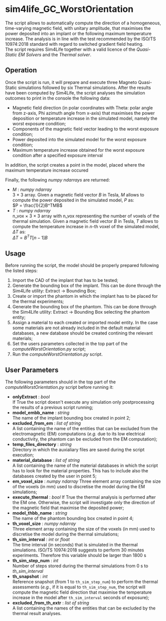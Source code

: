 # sim4life_GC_WorstOrientation

The script allows to automatically compute the direction of a homogeneous, time-varying magnetic field, with unitary amplitude, that maximises the power deposited into an implant or the following maximum temperature increase. The analysis is in line with the test recommended by the ISO/TS 10974:2018 standard with regard to switched gradient field heating.<br>
The script requires Sim4Life together with a valid licence of the *Quasi-Static EM Solvers* and the *Thermal solver*.

## Operation

Once the script is run, it will prepare and execute three Magneto Quasi-Static simulations followed by six Thermal simulations. After the results have been computed by Sim4Life, the script analyses the simulation outcomes to print in the console the following data:

* Magnetic field direction (in polar coordinates with Theta: polar angle from z-axis, Phi azimuth angle from x-axis) that maximises the power deposition or temperature increase in the simulated model, namely the worst exposure condition;
* Components of the magnetic field vector leading to the worst exposure condition;
* Power deposited into the simulated model for the worst exposure condition;
* Maximum temperature increase obtained for the worst exposure condition after a specified exposure interval

In addition, the script creates a point in the model, placed where the maximum temperature increase occured

Finally, the following *numpy ndarrays* are returned:
* $M$ : *numpy ndarray* <br>
3 $\times$ 3 array. Given a magnetic field vector $B$ in Tesla, $M$ allows to compute the power deposited in the simulated model, $P$ as: <br>
$P = \frac{1}{2}B^TMB$
* $T$ :  *numpy ndarray* <br>
n_vox $\times$ 3 $\times$ 3 array with n_vox representing the number of voxels of the thermal simulation. Given a magnetic field vector $B$ in Tesla, $T$ allows to compute the temperature increase in *n*-th voxel of the simulated model, $\Delta T$ as: <br>
$\Delta T = B^TT[n-1]B$

## Usage

Before running the script, the model should be properly prepared following the listed steps:

1. Import the CAD of the implant that has to be tested;
2. Generate the bounding box of the implant. This can be done through the Sim4Life utility: Extract -> Bounding Box;
3. Create or import the phantom in which the implant has to be placed for the thermal experiments;
4. Generate the bounding box of the phantom. This can be done through the Sim4Life utility: Extract -> Bounding Box selecting the phantom entity;
5. Assign a material to each created or imported model entity. In the case some materials are not already included in the default material databases, a new database should be created contining the relevant materials;
6. Set the users parameters collected in the top part of the *computeWorstOrientation.py* script;
7. Run the *computeWorstOrientation.py* script.

## User Parameters

The following parameters should in the top part of the *computeWorstOrientation.py* script before running it:

* **onlyExtract** : *bool* <br>
If True the script doesn't execute any simulation only postprocessing the results of a previous script running;
* **model_embb_name** : *string* <br>
The name of the implant bounding box created in point 2;
* **excluded_from_em** : *list of string* <br>
A list containing the name of the entities that can be excluded from the electromagnetic (EM) computations (*e.g.* due to its low electrical conductivity, the phantom can be excluded from the EM computation);
* **temp_files_directory** : *string* <br>
Directory in which the auxialiary files are saved during the script execution;
* **material_database** : *list of string* <br>
A list containing the name of the material databases in which the script has to look for the material properties. This has to include also the databases created by the user in point 5;
* **em_voxel_size** : *numpy ndarray*
Three element array containing the size of the voxels (in mm) used to discretise the model during the EM simulations;
* **execute_thermal** : *bool*
If True the thermal analysis is performed after the EM one. Otherwise, the script will investigate only the direction of the magnetic field that maximise the deposited power;
* **model_thbb_name** : *string* <br>
The name of the phantom bounding box created in point 4;
* **th_voxel_size** : *numpy ndarray* <br>
Three element array containing the size of the voxels (in mm) used to discretise the model during the thermal simulations;
* **th_sim_interval** : *int* or *float* <br>
The time interval (in seconds) that is simulated in the thermal simulations. ISO/TS 10974:2018 suggests to perform 30 minutes experiments. Therefore this variable should be larger than 1800 s
* **th_sim_step_num** : *int* <br>
Number of steps stored during the thermal simulations from 0 s to *th_sim_interval*
* **th_snapshot** : *int* <br>
Reference snapshot (from 1 to `th_sim_step_num`) to perform the thermal assessments (*e.g.*, if it is equal to `th_sim_step_num`, the script will compute the magnetic field direction that maximise the temperature increase in the model after `th_sim_interval` seconds of exposure);
* **excluded_from_th_extr** : *list of string* <br>
A list containing the names of the entities that can be excluded by the thermal result analyses.